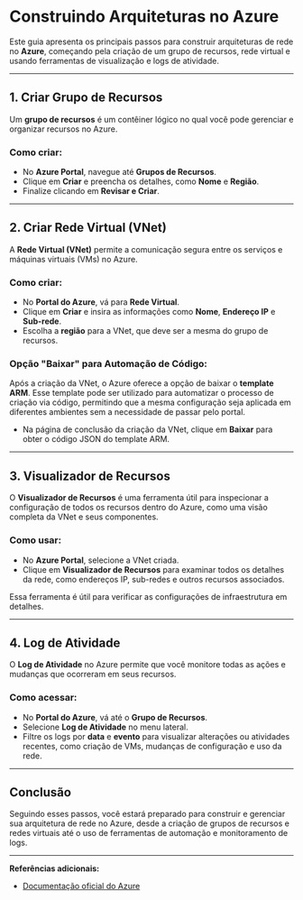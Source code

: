 # Construindo Arquiteturas no Azure

Este guia apresenta os principais passos para construir arquiteturas de rede no **Azure**, começando pela criação de um grupo de recursos, rede virtual e usando ferramentas de visualização e logs de atividade.

---

## 1. Criar Grupo de Recursos

Um **grupo de recursos** é um contêiner lógico no qual você pode gerenciar e organizar recursos no Azure.

### Como criar:
- No **Azure Portal**, navegue até **Grupos de Recursos**.
- Clique em **Criar** e preencha os detalhes, como **Nome** e **Região**.
- Finalize clicando em **Revisar e Criar**.

---

## 2. Criar Rede Virtual (VNet)

A **Rede Virtual (VNet)** permite a comunicação segura entre os serviços e máquinas virtuais (VMs) no Azure. 

### Como criar:
- No **Portal do Azure**, vá para **Rede Virtual**.
- Clique em **Criar** e insira as informações como **Nome**, **Endereço IP** e **Sub-rede**.
- Escolha a **região** para a VNet, que deve ser a mesma do grupo de recursos.

### Opção "Baixar" para Automação de Código:
Após a criação da VNet, o Azure oferece a opção de baixar o **template ARM**. Esse template pode ser utilizado para automatizar o processo de criação via código, permitindo que a mesma configuração seja aplicada em diferentes ambientes sem a necessidade de passar pelo portal.

- Na página de conclusão da criação da VNet, clique em **Baixar** para obter o código JSON do template ARM.

---

## 3. Visualizador de Recursos

O **Visualizador de Recursos** é uma ferramenta útil para inspecionar a configuração de todos os recursos dentro do Azure, como uma visão completa da VNet e seus componentes.

### Como usar:
- No **Azure Portal**, selecione a VNet criada.
- Clique em **Visualizador de Recursos** para examinar todos os detalhes da rede, como endereços IP, sub-redes e outros recursos associados.

Essa ferramenta é útil para verificar as configurações de infraestrutura em detalhes.

---

## 4. Log de Atividade

O **Log de Atividade** no Azure permite que você monitore todas as ações e mudanças que ocorreram em seus recursos.

### Como acessar:
- No **Portal do Azure**, vá até o **Grupo de Recursos**.
- Selecione **Log de Atividade** no menu lateral.
- Filtre os logs por **data** e **evento** para visualizar alterações ou atividades recentes, como criação de VMs, mudanças de configuração e uso da rede.

---

## Conclusão

Seguindo esses passos, você estará preparado para construir e gerenciar sua arquitetura de rede no Azure, desde a criação de grupos de recursos e redes virtuais até o uso de ferramentas de automação e monitoramento de logs.

---

**Referências adicionais:**
- [Documentação oficial do Azure](https://learn.microsoft.com/pt-br/azure)

